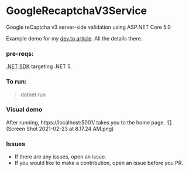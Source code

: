 # GoogleRecaptchaV3Service
Google reCaptcha v3 server-side validation using ASP.NET Core 5.0

Example demo for my [dev.to article](https://dev.to/spencer741/google-recaptcha-v3-server-side-validation-using-asp-net-core-5-0-3hfb). All the details there.

### pre-reqs:
[.NET SDK](https://docs.microsoft.com/en-us/dotnet/core/sdk) targeting .NET 5.

### To run:
> dotnet run

### Visual demo
After running, https://localhost:5001/ takes you to the home page.
![](Screen Shot 2021-02-23 at 8.17.24 AM.png)

### Issues
* If there are any issues, open an issue.
* If you would like to make a contribution, open an issue before you PR.


